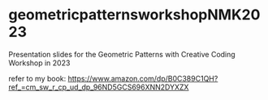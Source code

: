 # geometricpatternsworkshopNMK2023

Presentation slides for the Geometric Patterns with Creative Coding Workshop in 2023

refer to my book: https://www.amazon.com/dp/B0C389C1QH?ref_=cm_sw_r_cp_ud_dp_96ND5GCS696XNN2DYXZX
